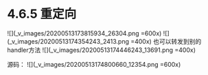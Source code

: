 # 4.6.5 重定向 
![](_v_images/20200513173815934_26304.png =600x)
![](_v_images/20200513174354243_2413.png =400x)
也可以转发到别的 handler方法
![](_v_images/20200513174446243_13691.png =400x)

源码：
![](_v_images/20200513174800660_12354.png =600x)


